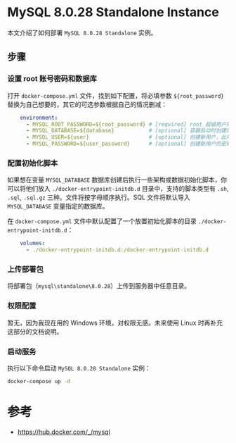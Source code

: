 # MySQL 8.0.28 Standalone Instance

本文介绍了如何部署 `MySQL 8.0.28 Standalone` 实例。

## 步骤

### 设置 root 账号密码和数据库

打开 `docker-compose.yml` 文件，找到如下配置，将必填参数 `${root_password}` 替换为自己想要的，其它的可选参数根据自己的情况删减：

```yaml
    environment:
      - MYSQL_ROOT_PASSWORD=${root_password} # [required] root 超级用户账户的密码
      - MYSQL_DATABASE=${database}           # [optional] 容器启动时创建的数据库的名称。如果提供了 MYSQL_USER、MYSQL_PASSWORD，则 MYSQL_USER 将被授予对此数据库的超级用户访问权限
      - MYSQL_USER=${user}                   # [optional] 创建新用户，此用户将被授予变量 MYSQL_DATABASE 数据库的超级用户权限
      - MYSQL_PASSWORD=${user_password}      # [optional] 创建新用户的密码
```

### 配置初始化脚本

如果想在变量 `MYSQL_DATABASE` 数据库创建后执行一些架构或数据初始化脚本，你可以将他们放入 `./docker-entrypoint-initdb.d` 目录中，支持的脚本类型有 `.sh`, `.sql`, `.sql.gz` 三种。文件将按字母顺序执行。SQL 文件将默认导入 `MYSQL_DATABASE` 变量指定的数据库。

在 `docker-compose.yml` 文件中默认配置了一个放置初始化脚本的目录 `./docker-entrypoint-initdb.d`：

```yaml
    volumes:
      - ./docker-entrypoint-initdb.d:/docker-entrypoint-initdb.d
```

### 上传部署包

将部署包（`mysql\standalone\8.0.28`）上传到服务器中任意目录。

### 权限配置

暂无，因为我现在用的 Windows 环境，对权限无感。未来使用 Linux 时再补充这部分的文档说明。

### 启动服务

执行以下命令启动 `MySQL 8.0.28 Standalone` 实例：

```bash
docker-compose up -d
```

# 参考

- https://hub.docker.com/_/mysql